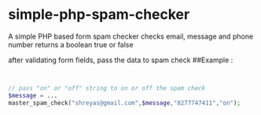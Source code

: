 # simple-php-spam-checker
A simple PHP based form spam checker 
checks email, message and phone number
returns a boolean true or false 

after validating form fields, pass the data to spam check
##Example :
```php


// pass "on" or "off" string to on or off the spam check
$message = ...
master_spam_check("shreyas@gmail.com",$message,"8277747411","on");

```
